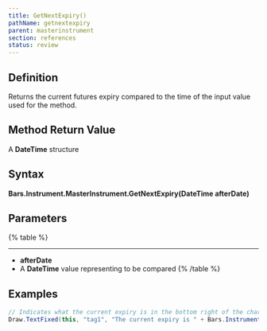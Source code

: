 ```yaml
---
title: GetNextExpiry()
pathName: getnextexpiry
parent: masterinstrument
section: references
status: review
---
```


## Definition

Returns the current futures expiry compared to the time of the input value used for the method.

## Method Return Value

A **DateTime** structure

## Syntax

**Bars.Instrument.MasterInstrument.GetNextExpiry(DateTime afterDate)**

## Parameters

{% table %}

---

* **afterDate**
* A **DateTime** value representing to be compared
{% /table %}

## Examples

```csharp
// Indicates what the current expiry is in the bottom right of the chart
Draw.TextFixed(this, "tag1", "The current expiry is " + Bars.Instrument.MasterInstrument.GetNextExpiry(DateTime.Now).ToString("MM-yy"), TextPosition.BottomRight);
```
